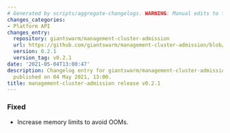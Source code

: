 ```yaml
---
# Generated by scripts/aggregate-changelogs. WARNING: Manual edits to this files will be overwritten.
changes_categories:
- Platform API
changes_entry:
  repository: giantswarm/management-cluster-admission
  url: https://github.com/giantswarm/management-cluster-admission/blob/master/CHANGELOG.md#021---2021-05-04
  version: 0.2.1
  version_tag: v0.2.1
date: '2021-05-04T13:00:47'
description: Changelog entry for giantswarm/management-cluster-admission version 0.2.1,
  published on 04 May 2021, 13:00.
title: management-cluster-admission release v0.2.1
---
```


### Fixed
- Increase memory limits to avoid OOMs.
